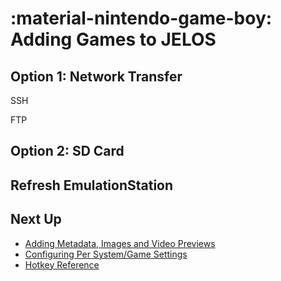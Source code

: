 # :material-nintendo-game-boy: Adding Games to JELOS

## Option 1: Network Transfer

SSH

FTP

## Option 2: SD Card

## Refresh EmulationStation

## Next Up

- [Adding Metadata, Images and Video Previews]()
- [Configuring Per System/Game Settings]()
- [Hotkey Reference]()